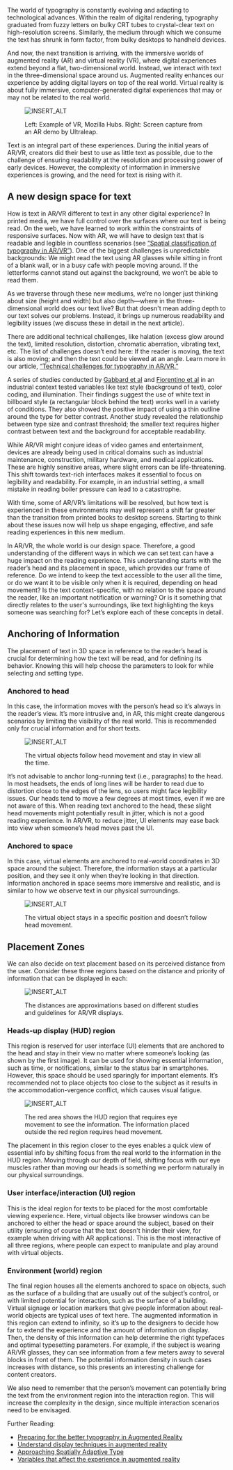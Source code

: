 The world of typography is constantly evolving and adapting to technological advances. Within the realm of digital rendering, typography graduated from fuzzy letters on bulky CRT tubes to crystal-clear text on high-resolution screens. Similarly, the medium through which we consume the text has shrunk in form factor, from bulky desktops to handheld devices.

And now, the next transition is arriving, with the immersive worlds of augmented reality (AR) and virtual reality (VR), where digital experiences extend beyond a flat, two-dimensional world. Instead, we interact with text in the three-dimensional space around us. Augmented reality enhances our experience by adding digital layers on top of the real world. Virtual reality is about fully immersive, computer-generated digital experiences that may or may not be related to the real world.

<figure>

![INSERT_ALT](images/introducing_ar_vr_1.png)
<figcaption>Left: Example of VR, Mozilla Hubs. Right: Screen capture from an AR demo by Ultraleap.</figcaption>

</figure>

Text is an integral part of these experiences. During the initial years of AR/VR, creators did their best to use as little text as possible, due to the challenge of ensuring readability at the resolution and processing power of early devices. However, the complexity of information in immersive experiences is growing, and the need for text is rising with it.

## A new design space for text

How is text in AR/VR different to text in any other digital experience? In printed media, we have full control over the surfaces where our text is being read. On the web, we have learned to work within the constraints of responsive surfaces. Now with AR, we will have to design text that is readable and legible in countless scenarios (see [“Spatial classification of typography in AR/VR”](spatial_classification_of_typography_in_ar_vr)). One of the biggest challenges is unpredictable backgrounds: We might read the text using AR glasses while sitting in front of a blank wall, or in a busy cafe with people moving around. If the letterforms cannot stand out against the background, we won’t be able to read them.

As we traverse through these new mediums, we’re no longer just thinking about size (height and width) but also depth—where in the three-dimensional world does our text live? But that doesn't mean adding depth to our text solves our problems. Instead, it brings up numerous readability and legibility issues (we discuss these in detail in the next article).

There are additional technical challenges, like halation (excess glow around the text), limited resolution, distortion, chromatic aberration, vibrating text, etc. The list of challenges doesn’t end here: If the reader is moving, the text is also moving; and then the text could be viewed at an angle. Learn more in our article, [“Technical challenges for typography in AR/VR.”](/lesson/technical_challenges_for_typography_in_ar_vr)

A series of studies conducted by [Gabbard et al](https://vtechworks.lib.vt.edu/bitstream/handle/10919/25504/pres%252E2006%252E15%252E1%252E16.pdf?sequence=1) and [Fiorentino et al](https://www.researchgate.net/publication/274013793_Legibility_in_Industrial_AR_Text_Style_Color_Coding_and_Illuminance) in an industrial context tested variables like text style (background of text), color coding, and illumination. Their findings suggest the use of white text in billboard style (a rectangular block behind the text) works well in a variety of conditions. They also showed the positive impact of using a thin outline around the type for better contrast. Another study revealed the relationship between type size and contrast threshold; the smaller text requires higher contrast between text and the background for acceptable readability.

While AR/VR might conjure ideas of video games and entertainment, devices are already being used in critical domains such as industrial maintenance, construction, military hardware, and medical applications. These are highly sensitive areas, where slight errors can be life-threatening. This shift towards text-rich interfaces makes it essential to focus on legibility and readability. For example, in an industrial setting, a small mistake in reading boiler pressure can lead to a catastrophe.

With time, some of AR/VR’s limitations will be resolved, but how text is experienced in these environments may well represent a shift far greater than the transition from printed books to desktop screens. Starting to think about these issues now will help us shape engaging, effective, and safe reading experiences in this new medium.

In AR/VR, the whole world is our design space. Therefore, a good understanding of the different ways in which we can set text can have a huge impact on the reading experience. This understanding starts with the reader’s head and its placement in space, which provides our frame of reference. Do we intend to keep the text accessible to the user all the time, or do we want it to be visible only when it is required, depending on head movement? Is the text context-specific, with no relation to the space around the reader, like an important notification or warning? Or is it something that directly relates to the user's surroundings, like text highlighting the keys someone was searching for? Let’s explore each of these concepts in detail.

## Anchoring of Information

The placement of text in 3D space in reference to the reader’s head is crucial for determining how the text will be read, and for defining its behavior. Knowing this will help choose the parameters to look for while selecting and setting type.

### Anchored to head

In this case, the information moves with the person’s head so it’s always in the reader’s view. It’s more intrusive and, in AR, this might create dangerous scenarios by limiting the visibility of the real world. This is recommended only for crucial information and for short texts.

<figure>

![INSERT_ALT](images/introducing_ar_vr_2.png)
<figcaption>The virtual objects follow head movement and stay in view all the time.</figcaption>

</figure>

It’s not advisable to anchor long-running text (i.e., paragraphs) to the head. In most headsets, the ends of long lines will be harder to read due to distortion close to the edges of the lens, so users might face legibility issues. Our heads tend to move a few degrees at most times, even if we are not aware of this. When reading text anchored to the head, these slight head movements might potentially result in jitter, which is not a good reading experience. In AR/VR, to reduce jitter, UI elements may ease back into view when someone’s head moves past the UI.

### Anchored to space

In this case, virtual elements are anchored to real-world coordinates in 3D space around the subject. Therefore, the information stays at a particular position, and they see it only when they’re looking in that direction. Information anchored in space seems more immersive and realistic, and is similar to how we observe text in our physical surroundings.

<figure>

![INSERT_ALT](images/introducing_ar_vr_3.png)
<figcaption>The virtual object stays in a specific position and doesn’t follow head movement.</figcaption>

</figure>

## Placement Zones

We can also decide on text placement based on its perceived distance from the user. Consider these three regions based on the distance and priority of information that can be displayed in each:

<figure>

![INSERT_ALT](images/introducing_ar_vr_4.png)
<figcaption>The distances are approximations based on different studies and guidelines for AR/VR displays.</figcaption>

</figure>

### Heads-up display (HUD) region

This region is reserved for user interface (UI) elements that are anchored to the head and stay in their view no matter where someone’s looking (as shown by the first image). It can be used for showing essential information, such as time, or notifications, similar to the status bar in smartphones. However, this space should be used sparingly for important elements. It’s recommended not to place objects too close to the subject as it results in the accommodation-vergence conflict, which causes visual fatigue.

<figure>

![INSERT_ALT](images/introducing_ar_vr_5.png)
<figcaption>The red area shows the HUD region that requires eye movement to see the information. The information placed outside the red region requires head movement.</figcaption>

</figure>

The placement in this region closer to the eyes enables a quick view of  essential info by shifting focus from the real world to the information in the HUD region. Moving through our depth of field, shifting focus with our eye muscles rather than moving our heads is something we perform naturally in our physical surroundings.

### User interface/interaction (UI) region

This is the ideal region for texts to be placed for the most comfortable viewing experience. Here, virtual objects like browser windows can be anchored to either the head or space around the subject, based on their utility (ensuring of course that the text doesn't hinder their view, for example when driving with AR applications). This is the most interactive of all three regions, where people can expect to manipulate and play around with virtual objects.

### Environment (world) region

The final region houses all the elements anchored to space on objects, such as the surface of a building that are usually out of the subject’s control, or with limited potential for interaction, such as the surface of a building. Virtual signage or location markers that give people information about real-world objects are typical uses of text here. The augmented information in this region can extend to infinity, so it’s up to the designers to decide how far to extend the experience and the amount of information on display. Then, the density of this information can help determine the right typefaces and optimal typesetting parameters. For example, if the subject is wearing AR/VR glasses, they can see information from a few meters away to several blocks in front of them. The potential information density in such cases increases with distance, so this presents an interesting challenge for content creators.

We also need to remember that the person’s movement can potentially bring the text from the environment region into the interaction region. This will increase the complexity in the design, since multiple interaction scenarios need to be envisaged.

Further Reading:

- [Preparing for the better typography in Augmented Reality](https://niteeshyadav.com/blog/preparing-for-the-better-typography-in-augmented-reality-6232/)
- [Understand display techniques in augmented reality](https://niteeshyadav.com/blog/understanding-display-techniques-in-augmented-reality-7485/)
- [Approaching Spatially Adaptive Type](https://www.aetherpoint.com/blogpost/approaching-spatially-adaptive-type/)
- [Variables that affect the experience in augmented reality](https://niteeshyadav.com/blog/variables-that-affect-the-experience-in-ar-8618/)
